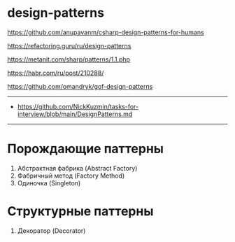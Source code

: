 # design-patterns

https://github.com/anupavanm/csharp-design-patterns-for-humans

https://refactoring.guru/ru/design-patterns

https://metanit.com/sharp/patterns/1.1.php

https://habr.com/ru/post/210288/

https://github.com/omandryk/gof-design-patterns

------------------------------
- https://github.com/NickKuzmin/tasks-for-interview/blob/main/DesignPatterns.md

------------------------------
# Порождающие паттерны
1. Абстрактная фабрика (Abstract Factory)
2. Фабричный метод (Factory Method)
2. Одиночка (Singleton)

# Структурные паттерны
1. Декоратор (Decorator)
